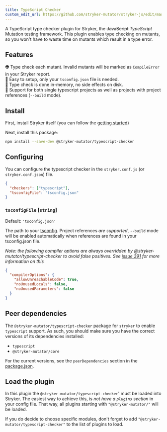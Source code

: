 ```yaml
---
title: TypeScript Checker
custom_edit_url: https://github.com/stryker-mutator/stryker-js/edit/master/docs/typescript-checker.md
---
```


A TypeScript type checker plugin for Stryker, the ~~JavaScript~~ _TypeScript_ Mutation testing framework.
This plugin enables type checking on mutants, so you won't have to waste time on mutants which result in a type error.

## Features

👽 Type check each mutant. Invalid mutants will be marked as `CompileError` in your Stryker report.<br />
🧒 Easy to setup, only your `tsconfig.json` file is needed.<br />
🔢 Type check is done in-memory, no side effects on disk.<br />
🎁 Support for both single typescript projects as well as projects with project references (`--build` mode).

## Install

First, install Stryker itself (you can follow the [getting started](./getting-started.md))

Next, install this package:

```bash
npm install --save-dev @stryker-mutator/typescript-checker
```

## Configuring

You can configure the typescript checker in the `stryker.conf.js` (or `stryker.conf.json`) file.

```json
{
  "checkers": ["typescript"],
  "tsconfigFile": "tsconfig.json"
}
```

### `tsconfigFile` [`string`]

Default: `'tsconfig.json'`

The path to your [tsconfig](https://www.typescriptlang.org/docs/handbook/tsconfig-json.html). Project references _are supported_, `--build` mode will be enabled automatically when references are found in your tsconfig.json file.

_Note: the following compiler options are always overridden by @stryker-mutator/typescript-checker to avoid false positives. See [issue 391](https://github.com/stryker-mutator/stryker-js/issues/391#issue-259829320) for more information on this_

```json
{
  "compilerOptions": {
    "allowUnreachableCode": true,
    "noUnusedLocals": false,
    "noUnusedParameters": false
  }
}
```

## Peer dependencies

The `@stryker-mutator/typescript-checker` package for `stryker` to enable `typescript` support. As such, you should make sure you have the correct versions of its dependencies installed:

- `typescript`
- `@stryker-mutator/core`

For the current versions, see the `peerDependencies` section in the [package.json](https://github.com/stryker-mutator/stryker-js/blob/master/packages/typescript-checker/package.json).


## Load the plugin

In this plugin the `@stryker-mutator/typescript-checker`' must be loaded into Stryker.
The easiest way to achieve this, is _not have a `plugins` section_ in your config file. That way, all plugins starting with `"@stryker-mutator/"` will be loaded.

If you do decide to choose specific modules, don't forget to add `"@stryker-mutator/typescript-checker"` to the list of plugins to load.
